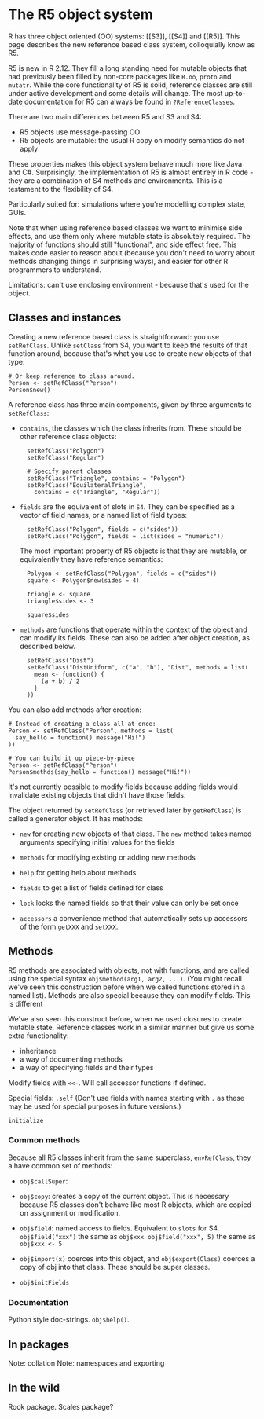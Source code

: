 # The R5 object system

<!-- http://www.inside-r.org/r-doc/methods/ReferenceClasses -->

R has three object oriented (OO) systems: [[S3]], [[S4]] and [[R5]]. This page describes the new reference based class system, colloquially know as R5.

R5 is new in R 2.12. They fill a long standing need for mutable objects that had previously been filled by non-core packages like `R.oo`, `proto` and `mutatr`. While the core functionality of R5 is solid, reference classes are still under active development and some details will change.  The most up-to-date documentation for R5 can always be found in `?ReferenceClasses`.

There are two main differences between R5 and S3 and S4:

  * R5 objects use message-passing OO
  * R5 objects are mutable: the usual R copy on modify semantics do not apply

These properties makes this object system behave much more like Java and C#. Surprisingly, the implementation of R5 is almost entirely in R code - they are a combination of S4 methods and environments.  This is a testament to the flexibility of S4.

Particularly suited for: simulations where you're modelling complex state, GUIs.

Note that when using reference based classes we want to minimise side effects, and use them only where mutable state is absolutely required. The majority of functions should still "functional", and side effect free. This makes code easier to reason about (because you don't need to worry about methods changing things in surprising ways), and easier for other R programmers to understand.

Limitations: can't use enclosing environment - because that's used for the object.

## Classes and instances

Creating a new reference based class is straightforward: you use `setRefClass`. Unlike `setClass` from S4, you want to keep the results of that function around, because that's what you use to create new objects of that type:

    # Or keep reference to class around.
    Person <- setRefClass("Person")
    Person$new()

A reference class has three main components, given by three arguments to `setRefClass`:

* `contains`, the classes which the class inherits from. These should be other
  reference class objects:

        setRefClass("Polygon")
        setRefClass("Regular")

        # Specify parent classes
        setRefClass("Triangle", contains = "Polygon")
        setRefClass("EquilateralTriangle", 
          contains = c("Triangle", "Regular"))

* `fields` are the equivalent of slots in `S4`. They can be specified as a
  vector of field names, or a named list of field types:

        setRefClass("Polygon", fields = c("sides"))
        setRefClass("Polygon", fields = list(sides = "numeric"))

  The most important property of R5 objects is that they are mutable, or
  equivalently they have reference semantics:
  
        Polygon <- setRefClass("Polygon", fields = c("sides"))
        square <- Polygon$new(sides = 4)
        
        triangle <- square
        triangle$sides <- 3
        
        square$sides        

* `methods` are functions that operate within the context of the object and
  can modify its fields. These can also be added after object creation, as
  described below.

        setRefClass("Dist")
        setRefClass("DistUniform", c("a", "b"), "Dist", methods = list(
          mean <- function() {
            (a + b) / 2
          }
        ))

You can also add methods after creation:

    # Instead of creating a class all at once:
    Person <- setRefClass("Person", methods = list(
      say_hello = function() message("Hi!")
    ))
    
    # You can build it up piece-by-piece
    Person <- setRefClass("Person")
    Person$methds(say_hello = function() message("Hi!"))

It's not currently possible to modify fields because adding fields would invalidate existing objects that didn't have those fields.

The object returned by `setRefClass` (or retrieved later by `getRefClass`) is called a generator object. It has methods:

* `new` for creating new objects of that class. The `new` method takes named
  arguments specifying initial values for the fields

* `methods` for modifying existing or adding new methods

* `help` for getting help about methods

* `fields` to get a list of fields defined for class

* `lock` locks the named fields so that their value can only be set once 

* `accessors` a convenience method that automatically sets up accessors of the
  form `getXXX` and `setXXX`.


## Methods

R5 methods are associated with objects, not with functions, and are called using the special syntax `obj$method(arg1, arg2, ...)`. (You might recall we've seen this construction before when we called functions stored in a named list). Methods are also special because they can modify fields. This is different

We've also seen this construct before, when we used closures to create mutable state. Reference classes work in a similar manner but give us some extra functionality:

* inheritance
* a way of documenting methods
* a way of specifying fields and their types

Modify fields with `<<-`. Will call accessor functions if defined.

Special fields: `.self` (Don't use fields with names starting with `.` as these may be used for special purposes in future versions.)

`initialize`

### Common methods

Because all R5 classes inherit from the same superclass, `envRefClass`, they a have common set of methods:

* `obj$callSuper`:

* `obj$copy`: creates a copy of the current object. This is necessary because
  R5 classes don't behave like most R objects, which are copied on assignment
  or modification.

* `obj$field`: named access to fields. Equivalent to `slots` for S4.
  `obj$field("xxx")` the same as `obj$xxx`. `obj$field("xxx", 5)` the same as
  `obj$xxx <- 5`

* `obj$import(x)` coerces into this object, and `obj$export(Class)` coerces a
  copy of obj into that class.  These should be super classes.

* `obj$initFields`

### Documentation

Python style doc-strings.  `obj$help()`.

## In packages

Note: collation
Note: namespaces and exporting

## In the wild

Rook package. Scales package?
